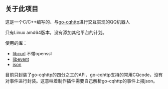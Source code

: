 ## 关于此项目

这是一个C/C++编写的、与[go-cqhttp](https://github.com/Mrs4s/go-cqhttp)进行交互实现的QQ机器人

只有Linux amd64版本，没有添加其他平台的计划。

使用的库：

- [libcurl](https://github.com/curl/curl/) 不带openssl
- [libevent](https://github.com/libevent/libevent) 
- [json](https://github.com/nlohmann/json/#projects-using-json-for-modern-c)

目前只封装了go-cqhttp的四分之三的API、go-cqhttp支持的常用CQcode，没有对事件进行封装。这意味着制作插件需要自己解析go-cqhttp的事件上报json。